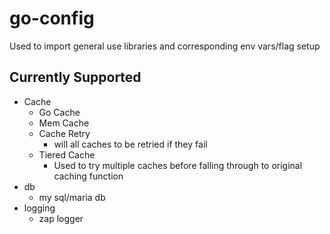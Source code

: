 # go-config
Used to import general use libraries and corresponding env vars/flag setup

## Currently Supported
- Cache
  - Go Cache
  - Mem Cache
  - Cache Retry
    - will all caches to be retried if they fail
  - Tiered Cache
    - Used to try multiple caches before falling through to original caching function
- db
  - my sql/maria db
- logging
  - zap logger